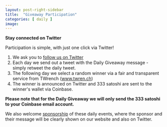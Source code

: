 ```yaml
---
layout: post-right-sidebar
title:  "Giveaway Participation"
categories: [ daily ]
image:
---
```

**Stay connected on Twitter**

Participation is simple, with just one click via Twitter!

1. We ask you to <a href="https://twitter.com/intent/user?screen_name=CryptoPayoff" target="_blank">follow us on Twitter</a>
2. Each day we send out a tweet with the Daily Giveaway message - simply retweet the daily tweet.
3. The following day we select a random winner via a fair and transparent service from TWrench (www.twren.ch)
4. The winner is announced on Twitter and 333 satoshi are sent to the winner's wallet via Coinbase.

<b>Please note that for the Daily Giveaway we will only send the 333 satoshi to your Coinbase email account.</b>

We also welcome <a href="http://www.all-faucets.com/daily/2019/03/29/giveaway-sponsorship.html">sponsorship</a> of these daily events, where the sponsor and their message will be clearly shown on our website and also on Twitter.
